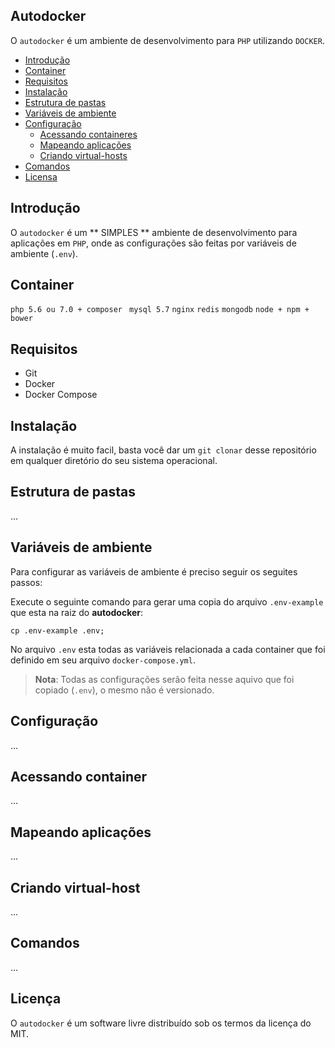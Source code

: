 ## Autodocker

O `autodocker` é um ambiente de desenvolvimento para `PHP` utilizando `DOCKER`.

* [Introdução](#introducao)
* [Container](#container)
* [Requisitos](#requisitos)
* [Instalação](#instalacao)
* [Estrutura de pastas](#estrutura-de-pastas)
* [Variáveis de ambiente](#variaveis-de-ambiente)
* [Configuração](#configuracao)
	* [Acessando containeres](#acessando-container)
	* [Mapeando aplicações](#mapeando-aplicacoes)
	* [Criando virtual-hosts](#criando-virtualhost)
* [Comandos](#comandos)
* [Licensa](#licenca)


<a name="introducao"></a>
## Introdução
O `autodocker` é um ** SIMPLES ** ambiente de desenvolvimento para aplicações em `PHP`, onde as configurações são feitas por variáveis de ambiente (`.env`).

<a name="container"></a>
## Container
`php 5.6 ou 7.0 + composer ` `mysql 5.7` `nginx` `redis` `mongodb` `node + npm + bower` 

<a name="requisitos"></a>
## Requisitos
* Git
* Docker
* Docker Compose

<a name="instalacao"></a>
## Instalação
A instalação é muito facil, basta você dar um `git clonar` desse repositório em qualquer diretório do seu sistema operacional.

<a name="estrutura-de-pastas"></a>
## Estrutura de pastas
...

<a name="variaveis-de-ambiente"></a>
## Variáveis de ambiente
Para configurar as variáveis de ambiente é preciso seguir os seguites passos:

Execute o seguinte comando para gerar uma copia do arquivo `.env-example` que esta na raiz do **autodocker**: 

``` shell
cp .env-example .env;
```

No arquivo `.env` esta todas as variáveis relacionada a cada container que foi definido em seu arquivo `docker-compose.yml`.

> **Nota**: Todas as configurações serão feita nesse aquivo que foi copiado (`.env`), o mesmo não é versionado.

<a name="configuracao"></a>
## Configuração
...

<a name="acessando-container"></a>
## Acessando container
...

<a name="mapeando-aplicacoes"></a>
## Mapeando aplicações
...

<a name="criando-virtualhost"></a>
## Criando virtual-host
...

<a name="comandos"></a>
## Comandos
...

<a name="licenca"></a>
## Licença

O `autodocker` é um software livre distribuído sob os termos da licença do MIT.

